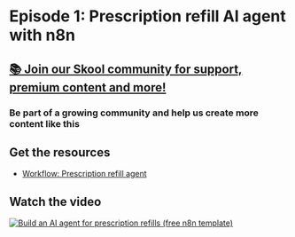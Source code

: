 # Episode 1: Prescription refill AI agent with n8n

## [📚 Join our Skool community for support, premium content and more!](https://www.skool.com/ai-agents-az/about?gw1)

### Be part of a growing community and help us create more content like this

## Get the resources

- [Workflow: Prescription refill agent](Prescription_refill_agent.json)

## Watch the video

[![Build an AI agent for prescription refills (free n8n template)](https://img.youtube.com/vi/rcsZSB3Ns1c/0.jpg)](https://www.youtube.com/watch?v=rcsZSB3Ns1c)
